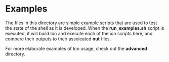 # Examples

The files in this directory are simple example scripts that are used to test
the state of the shell as it is developed. When the **run_examples.sh** script
is executed, it will build Ion and execute each of the ion scripts here, and
compare their outputs to their assoicated **out** files.

For more elaborate examples of Ion usage, check out the **advanced** directory.
